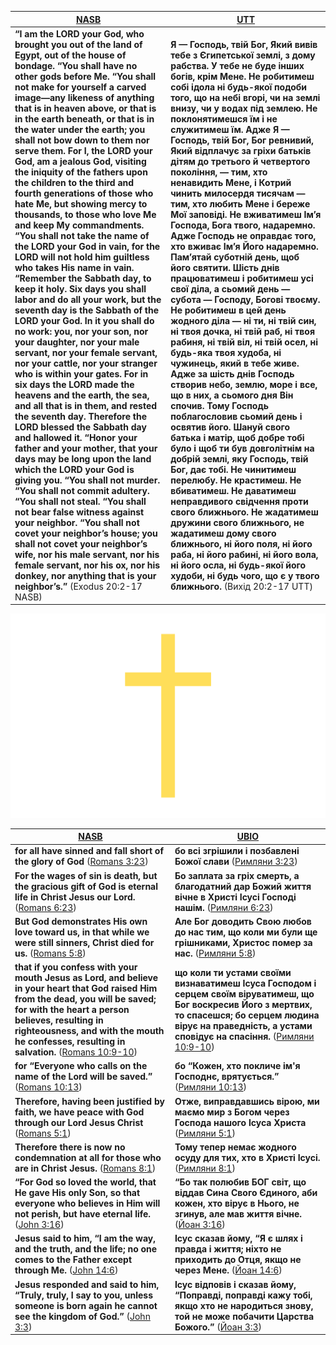 |[NASB](https://bolls.life/NASB/2/20/2-17/)|[UTT](https://bolls.life/UTT/2/20/2-17/)|
|-|-|
|**“I am the LORD your God, who brought you out of the land of Egypt, out of the house of bondage.  “You shall have no other gods before Me.  “You shall not make for yourself a carved image—any likeness of anything that is in heaven above, or that is in the earth beneath, or that is in the water under the earth;  you shall not bow down to them nor serve them. For I, the LORD your God, am a jealous God, visiting the iniquity of the fathers upon the children to the third and fourth generations of those who hate Me, but showing mercy to thousands, to those who love Me and keep My commandments.  “You shall not take the name of the LORD your God in vain, for the LORD will not hold him guiltless who takes His name in vain.  “Remember the Sabbath day, to keep it holy.  Six days you shall labor and do all your work, but the seventh day is the Sabbath of the LORD your God. In it you shall do no work: you, nor your son, nor your daughter, nor your male servant, nor your female servant, nor your cattle, nor your stranger who is within your gates. For in six days the LORD made the heavens and the earth, the sea, and all that is in them, and rested the seventh day. Therefore the LORD blessed the Sabbath day and hallowed it.  “Honor your father and your mother, that your days may be long upon the land which the LORD your God is giving you.  “You shall not murder.  “You shall not commit adultery.  “You shall not steal.  “You shall not bear false witness against your neighbor.  “You shall not covet your neighbor’s house; you shall not covet your neighbor’s wife, nor his male servant, nor his female servant, nor his ox, nor his donkey, nor anything that is your neighbor’s.”** (Exodus 20:2-17 NASB)|**Я — Господь, твій Бог, Який вивів тебе з Єгипетської землі, з дому рабства. У тебе не буде інших богів, крім Мене. Не робитимеш собі ідола ні будь-якої подоби того, що на небі вгорі, чи на землі внизу, чи у водах під землею. Не поклонятимешся їм і не служитимеш їм. Адже Я — Господь, твій Бог, Бог ревнивий, Який відплачує за гріхи батьків дітям до третього й четвертого покоління, — тим, хто ненавидить Мене, і Котрий чинить милосердя тисячам — тим, хто любить Мене і береже Мої заповіді. Не вживатимеш Ім’я Господа, Бога твого, надаремно. Адже Господь не оправдає того, хто вживає Ім’я Його надаремно. Пам’ятай суботній день, щоб його святити. Шість днів працюватимеш і робитимеш усі свої діла, а сьомий день — субота — Господу, Богові твоєму. Не робитимеш в цей день жодного діла — ні ти, ні твій син, ні твоя дочка, ні твій раб, ні твоя рабиня, ні твій віл, ні твій осел, ні будь-яка твоя худоба, ні чужинець, який в тебе живе. Адже за шість днів Господь створив небо, землю, море і все, що в них, а сьомого дня Він спочив. Тому Господь поблагословив сьомий день і освятив його. Шануй свого батька і матір, щоб добре тобі було і щоб ти був довголітнім на добрій землі, яку Господь, твій Бог, дає тобі. Не чинитимеш перелюбу. Не крастимеш. Не вбиватимеш. Не даватимеш неправдивого свідчення проти свого ближнього. Не жадатимеш дружини свого ближнього, не жадатимеш дому свого ближнього, ні його поля, ні його раба, ні його рабині, ні його вола, ні його осла, ні будь-якої його худоби, ні будь чого, що є у твого ближнього.** (Вихід 20:2-17 UTT)|

![Hallelujah thank YOU Jesus Christ our Holy Lord GOD Almighty](./Hallelujah%20thank%20YOU%20Jesus%20Christ%20our%20HOly%20Lord%20GOD%20ALMighty.png)

| [NASB](https://www.biblegateway.com/passage/?search=ROM3.23%2C6.23%2C5.8%2C10.9-10%2C10.13%2C5.1%2C8.1%2CJN3.16%2C14.6%2C3.3&version=NASB) | [UBIO](https://www.biblegateway.com/passage/?search=ROM3.23%2C6.23%2C5.8%2C10.9-10%2C10.13%2C5.1%2C8.1%2CJN3.16%2C14.6%2C3.3&version=UKR) |
|-|-|
| **for all have sinned and fall short of the glory of God** ([Romans 3:23](https://www.bible.com/en/bible/compare/ROM.3.23)) | **бо всі згрішили і позбавлені Божої слави** ([Римляни 3:23](https://www.bible.com/uk/bible/compare/ROM.3.23)) |
| **For the wages of sin is death, but the gracious gift of God is eternal life in Christ Jesus our Lord.** ([Romans 6:23](https://www.bible.com/en/bible/compare/ROM.6.23)) | **Бо заплата за гріх смерть, а благодатний дар Божий життя вічне в Христі Ісусі Господі нашім.** ([Римляни 6:23](https://www.bible.com/uk/bible/compare/ROM.6.23))  |
| **But God demonstrates His own love toward us, in that while we were still sinners, Christ died for us.** ([Romans 5:8](https://www.bible.com/en/bible/compare/ROM.5.8)) | **Але Бог доводить Свою любов до нас тим, що коли ми були ще грішниками, Христос помер за нас.** ([Римляни 5:8](https://www.bible.com/uk/bible/compare/ROM.5.8)) |
| **that if you confess with your mouth Jesus as Lord, and believe in your heart that God raised Him from the dead, you will be saved; for with the heart a person believes, resulting in righteousness, and with the mouth he confesses, resulting in salvation.** ([Romans 10:9-10](https://www.bible.com/en/bible/compare/ROM.10.9-10)) | **що коли ти устами своїми визнаватимеш Ісуса Господом і серцем своїм віруватимеш, що Бог воскресив Його з мертвих, то спасешся; бо серцем людина вірує на праведність, а устами сповідує на спасіння.** ([Римляни 10:9-10](https://www.bible.com/uk/bible/compare/ROM.10.9-10)) |
| **for “Everyone who calls on the name of the Lord will be saved.”** ([Romans 10:13](https://www.bible.com/en/bible/compare/ROM.10.13)) | **бо “Кожен, хто покличе ім'я Господнє, врятується.”** ([Римляни 10:13](https://www.bible.com/uk/bible/compare/ROM.10.13)) |
| **Therefore, having been justified by faith, we have peace with God through our Lord Jesus Christ** ([Romans 5:1](https://www.bible.com/en/bible/compare/ROM.5.1)) | **Отже, виправдавшись вірою, ми маємо мир з Богом через Господа нашого Ісуса Христа** ([Римляни 5:1](https://www.bible.com/uk/bible/compare/ROM.5.1)) |
| **Therefore there is now no condemnation at all for those who are in Christ Jesus.** ([Romans 8:1](https://www.bible.com/en/bible/compare/ROM.8.1)) | **Тому тепер немає жодного осуду для тих, хто в Христі Ісусі.** ([Римляни 8:1](https://www.bible.com/uk/bible/compare/ROM.8.1)) |
| **“For God so loved the world, that He gave His only Son, so that everyone who believes in Him will not perish, but have eternal life.** ([John 3:16](https://www.bible.com/en/bible/compare/JHN.3.16)) | **“Бо так полюбив БОГ світ, що віддав Сина Свого Єдиного, аби кожен, хто вірує в Нього, не згинув, але мав життя вічне.** ([Йоан 3:16](https://www.bible.com/uk/bible/compare/JHN.3.16)) |
| **Jesus said to him, “I am the way, and the truth, and the life; no one comes to the Father except through Me.** ([John 14:6](https://www.bible.com/en/bible/compare/JHN.14.6)) | **Ісус сказав йому, “Я є шлях і правда і життя; ніхто не приходить до Отця, якщо не через Мене.** ([Йоан 14:6](https://www.bible.com/uk/bible/compare/JHN.14.6)) |
| **Jesus responded and said to him, “Truly, truly, I say to you, unless someone is born again he cannot see the kingdom of God.”** ([John 3:3](https://www.bible.com/en/bible/compare/JHN.3.3)) | **Ісус відповів і сказав йому, “Поправді, поправді кажу тобі, якщо хто не народиться знову, той не може побачити Царства Божого.”** ([Йоан 3:3](https://www.bible.com/uk/bible/compare/JHN.3.3)) |